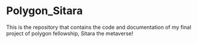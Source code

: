 # Polygon_Sitara
This is the repository that contains the code and documentation of my final project of polygon fellowship, Sitara the metaverse!
